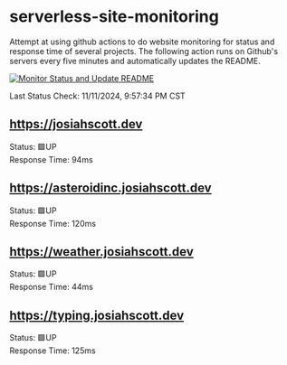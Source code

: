 # serverless-site-monitoring
Attempt at using github actions to do website monitoring for status and response time of several projects. The following action runs on Github's servers every five minutes and automatically updates the README.  

[![Monitor Status and Update README](https://github.com/JosiahSco/serverless-site-monitoring/actions/workflows/monitor.yaml/badge.svg)](https://github.com/JosiahSco/serverless-site-monitoring/actions/workflows/monitor.yaml)

Last Status Check: 11/11/2024, 9:57:34 PM CST

## https://josiahscott.dev
Status: 🟩UP  
Response Time: 94ms

## https://asteroidinc.josiahscott.dev
Status: 🟩UP  
Response Time: 120ms

## https://weather.josiahscott.dev
Status: 🟩UP  
Response Time: 44ms

## https://typing.josiahscott.dev
Status: 🟩UP  
Response Time: 125ms

